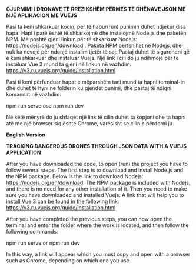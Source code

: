 **GJURMIMI I DRONAVE TË RREZIKSHËM PËRMES TË DHËNAVE JSON ME NJË APLIKACION ME VUEJS**

Pasi ta keni shkarkuar kodin, për të hapur(run) punimin duhet ndjekur disa hapa.
Hapi i parë është të shkarkojmë dhe instalojmë Node.js dhe paketën NPM. Më poshtë gjeni linkun për të shkarkuar Nodejs: https://nodejs.org/en/download . Paketa NPM përfshihet në Nodejs, dhe nuk ka nevojë për ndonjë instalim tjetër të saj. Pastaj duhet të siguroheni që e keni shkarkuar dhe instaluar Vuejs. Një link i cili do ju ndihmojë për të instaluar Vue 3 mund ta gjeni në linkun në vazhdim: https://v3.ru.vuejs.org/guide/installation.html

Pasi ti keni përfunduar hapat e mëparshëm tani mund ta hapni terminal-in dhe duhet të hyni ne folderin ku gjendet punimi, dhe pastaj të ndiqni komandat në vazhdim:

npm run serve ose npm run dev

Në këtë mënyrë do ju shfaqet një link të cilin duhet ta kopjoni dhe ta hapni atë me një browser siq ështe Chrome, varësisht se cilin e përdorni ju.


**English Version**   

 
**TRACKING DANGEROUS DRONES THROUGH JSON DATA WITH A VUEJS APPLICATION**

After you have downloaded the code, to open (run) the project you have to follow several steps.
The first step is to download and install Node.js and the NPM package. Below is the link to download Nodejs: https://nodejs.org/en/download. The NPM package is included with Nodejs, and there is no need for any other installation of it. Then you need to make sure you have downloaded and installed Vuejs. A link that will help you to install Vue 3 can be found in the following link: https://v3.ru.vuejs.org/guide/installation.html

After you have completed the previous steps, you can now open the terminal and enter the folder where the work is located, and then follow the following commands:

npm run serve or npm run dev

In this way, a link will appear which you must copy and open with a browser such as Chrome, depending on which one you use.
